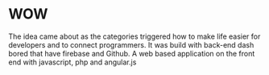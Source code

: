 # WOW
The idea came about as the categories triggered how to make life easier for developers and to connect programmers. It was build with back-end dash bored that have firebase and Github. A web based application on the front end with javascript, php and angular.js
